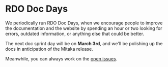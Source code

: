 # RDO Doc Days

We periodically run RDO Doc Days, when we encourage people to improve
the documentation and the website by spending an hour or two looking for
errors, outdated information, or anything else that could be better.

The next doc sprint day will be on **March 3rd**, and we'll be polishing
up the docs in anticipation of the Mitaka release.  

Meanwhile, you can always work on the [open issues](https://github.com/redhat-openstack/website/issues).


